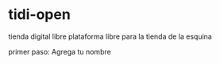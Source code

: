 # tidi-open
tienda digital libre
plataforma libre para la tienda de la esquina

primer paso:
	Agrega tu nombre

